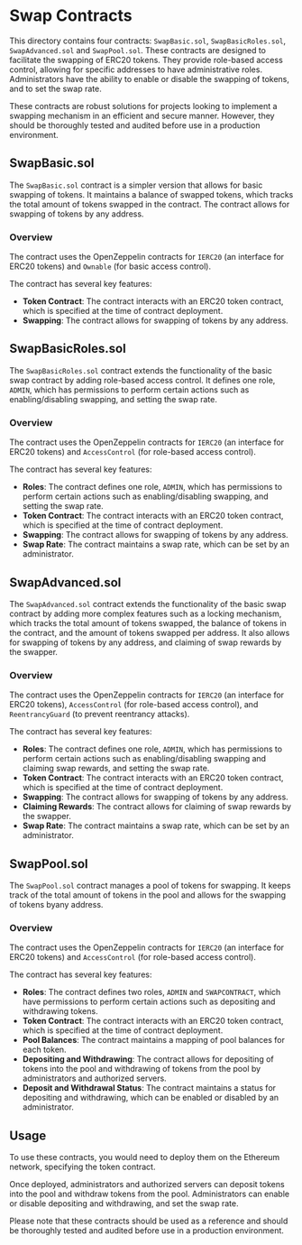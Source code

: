 # Swap Contracts

This directory contains four contracts: `SwapBasic.sol`, `SwapBasicRoles.sol`, `SwapAdvanced.sol` and `SwapPool.sol`. These contracts are designed to facilitate the swapping of ERC20 tokens. They provide role-based access control, allowing for specific addresses to have administrative roles. Administrators have the ability to enable or disable the swapping of tokens, and to set the swap rate.

These contracts are robust solutions for projects looking to implement a swapping mechanism in an efficient and secure manner. However, they should be thoroughly tested and audited before use in a production environment.

## SwapBasic.sol

The `SwapBasic.sol` contract is a simpler version that allows for basic swapping of tokens. It maintains a balance of swapped tokens, which tracks the total amount of tokens swapped in the contract. The contract allows for swapping of tokens by any address.

### Overview

The contract uses the OpenZeppelin contracts for `IERC20` (an interface for ERC20 tokens) and `Ownable` (for basic access control).

The contract has several key features:

- **Token Contract**: The contract interacts with an ERC20 token contract, which is specified at the time of contract deployment.
- **Swapping**: The contract allows for swapping of tokens by any address.

## SwapBasicRoles.sol

The `SwapBasicRoles.sol` contract extends the functionality of the basic swap contract by adding role-based access control. It defines one role, `ADMIN`, which has permissions to perform certain actions such as enabling/disabling swapping, and setting the swap rate.

### Overview

The contract uses the OpenZeppelin contracts for `IERC20` (an interface for ERC20 tokens) and `AccessControl` (for role-based access control).

The contract has several key features:

- **Roles**: The contract defines one role, `ADMIN`, which has permissions to perform certain actions such as enabling/disabling swapping, and setting the swap rate.
- **Token Contract**: The contract interacts with an ERC20 token contract, which is specified at the time of contract deployment.
- **Swapping**: The contract allows for swapping of tokens by any address.
- **Swap Rate**: The contract maintains a swap rate, which can be set by an administrator.

## SwapAdvanced.sol

The `SwapAdvanced.sol` contract extends the functionality of the basic swap contract by adding more complex features such as a locking mechanism, which tracks the total amount of tokens swapped, the balance of tokens in the contract, and the amount of tokens swapped per address. It also allows for swapping of tokens by any address, and claiming of swap rewards by the swapper.

### Overview

The contract uses the OpenZeppelin contracts for `IERC20` (an interface for ERC20 tokens), `AccessControl` (for role-based access control), and `ReentrancyGuard` (to prevent reentrancy attacks).

The contract has several key features:

- **Roles**: The contract defines one role, `ADMIN`, which has permissions to perform certain actions such as enabling/disabling swapping and claiming swap rewards, and setting the swap rate.
- **Token Contract**: The contract interacts with an ERC20 token contract, which is specified at the time of contract deployment.
- **Swapping**: The contract allows for swapping of tokens by any address.
- **Claiming Rewards**: The contract allows for claiming of swap rewards by the swapper.
- **Swap Rate**: The contract maintains a swap rate, which can be set by an administrator.

## SwapPool.sol

The `SwapPool.sol` contract manages a pool of tokens for swapping. It keeps track of the total amount of tokens in the pool and allows for the swapping of tokens byany address.

### Overview

The contract uses the OpenZeppelin contracts for `IERC20` (an interface for ERC20 tokens) and `AccessControl` (for role-based access control).

The contract has several key features:

- **Roles**: The contract defines two roles, `ADMIN` and `SWAPCONTRACT`, which have permissions to perform certain actions such as depositing and withdrawing tokens.
- **Token Contract**: The contract interacts with an ERC20 token contract, which is specified at the time of contract deployment.
- **Pool Balances**: The contract maintains a mapping of pool balances for each token.
- **Depositing and Withdrawing**: The contract allows for depositing of tokens into the pool and withdrawing of tokens from the pool by administrators and authorized servers.
- **Deposit and Withdrawal Status**: The contract maintains a status for depositing and withdrawing, which can be enabled or disabled by an administrator.

## Usage

To use these contracts, you would need to deploy them on the Ethereum network, specifying the token contract.

Once deployed, administrators and authorized servers can deposit tokens into the pool and withdraw tokens from the pool. Administrators can enable or disable depositing and withdrawing, and set the swap rate.

Please note that these contracts should be used as a reference and should be thoroughly tested and audited before use in a production environment.
